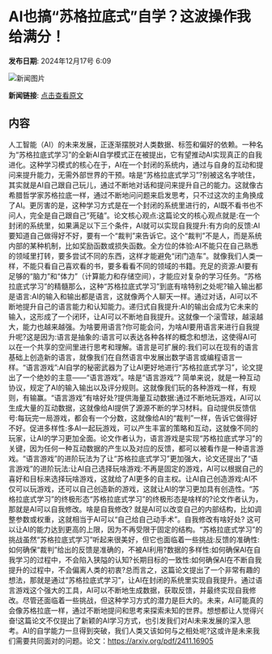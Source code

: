 # AI也搞“苏格拉底式”自学？这波操作我给满分！

**发布日期**: 2024年12月17号 6:09

![新闻图片](https://pic.chinaz.com/picmap/thumb/202305251639365380_20.jpg)

**新闻链接**: [点击查看原文](https://www.aibase.com/zh/news/14025)

## 内容

人工智能（AI）的未来发展，正逐渐摆脱对人类数据、标签和偏好的依赖。一种名为“苏格拉底式学习”的全新AI自学模式正在被提出，它有望推动AI实现真正的自我进化。这种学习模式的核心在于，AI在一个封闭的系统内，通过与自身的互动和提问来提升能力，无需外部世界的干预。啥是“苏格拉底式学习”?别被这名字唬住，其实就是AI自己跟自己玩儿，通过不断地对话和提问来提升自己的能力。这就像古希腊哲学家苏格拉底一样，通过不断地问问题来启发思考，只不过这次的主角换成了AI。更厉害的是，这种学习方式是在一个封闭的系统里进行的，AI既不看书也不问人，完全是自己跟自己“死磕”。论文核心观点:这篇论文的核心观点就是:在一个封闭的系统里，如果满足以下三个条件，AI就可以实现自我提升:有方向的反馈:AI要知道自己做得好不好，要有一个“裁判”来告诉它。这个“裁判”不是人，而是系统内部的某种机制，比如奖励函数或损失函数。全方位的体验:AI不能只在自己熟悉的领域里打转，要多尝试不同的东西，这样才能避免“闭门造车”。就像我们人类一样，不能只看自己喜欢看的书，要多看看不同的领域的书籍。充足的资源:AI要有足够的“脑力”和“体力”（计算能力和存储空间），才能应对复杂的学习任务。“苏格拉底式学习”的精髓那么，这种“苏格拉底式学习”到底有啥特别之处呢?输入输出都是语言:AI的输入和输出都是语言，这就像两个人聊天一样。通过对话，AI可以不断地提升自己的语言能力和认知能力。递归式自我提升:AI的输出会成为它未来的输入，这形成了一个闭环，让AI可以不断地自我提升。这就像一个滚雪球，越滚越大，能力也越来越强。为啥要用语言?你可能会问，为啥AI要用语言来进行自我提升呢?这是因为:语言是抽象的:语言可以表达各种各样的概念和想法，这使得AI可以在一个共享的空间里进行思考和理解。语言是可扩展的:我们可以在现有的语言基础上创造新的语言，就像我们在自然语言中发展出数学语言或编程语言一样。“语言游戏”:AI自学的秘密武器为了让AI更好地进行“苏格拉底式学习”，论文提出了一个绝妙的主意——“语言游戏”。啥是“语言游戏”? 简单来说，就是一种互动协议，规定了AI的输入输出以及评分规则。这就像我们玩的各种游戏一样，有规则，有输赢。“语言游戏”有啥好处?提供海量互动数据:通过不断地玩游戏，AI可以生成大量的互动数据，这就像给AI提供了源源不断的学习材料。自动提供反馈信号:每玩完一局游戏，都会有一个分数，这就像给AI的“裁判”一样，告诉它做得好不好。促进多样性:多AI一起玩游戏，可以产生丰富的策略和互动，这就像不同的玩家，让AI的学习更加全面。论文作者认为，语言游戏是实现“苏格拉底式学习”的关键，因为任何一种互动数据的产生以及对应的反馈，都可以被看作是一种语言游戏。“语言游戏”的进阶玩法为了让“苏格拉底式学习”更加强大，论文还提出了“语言游戏”的进阶玩法:让AI自己选择玩啥游戏:不再是固定的游戏，AI可以根据自己的喜好和目标来选择玩啥游戏，这就给了AI更多的自主权。让AI自己创造游戏:AI不仅可以玩游戏，还可以自己创造新的游戏，这就让AI的学习更加具有创造性。“苏格拉底式学习”的终极形态“苏格拉底式学习”的终极形态是啥样的?论文作者认为，那就是AI可以自我修改。啥是自我修改? 就是AI可以改变自己的内部结构，比如调整参数或权重，这就相当于AI可以“自己给自己动手术”。自我修改有啥好处? 这可以让AI的能力达到更高的上限，因为不再受限于固定的结构。“苏格拉底式学习”的挑战虽然“苏格拉底式学习”听起来很美好，但它也面临着一些挑战:反馈的准确性:如何确保“裁判”给出的反馈是准确的，不被AI利用?数据的多样性:如何确保AI在自我学习的过程中，不会陷入狭隘的认知?长期目标的一致性:如何确保AI在不断自我提升的过程中，不会偏离人类的初衷?总而言之，这篇论文提出了一个非常有趣的想法，那就是通过“苏格拉底式学习”，让AI在封闭的系统里实现自我提升。通过语言游戏这个强大的工具，AI可以不断地生成数据，获取反馈，并最终实现自我修改。尽管还面临着一些挑战，但这种学习方式的潜力是巨大的。未来，AI可能真的会像苏格拉底一样，通过不断地提问和思考来探索未知的世界。想想都让人觉得兴奋!这篇论文不仅提出了新颖的AI学习方式，也引发我们对AI未来发展的深入思考。AI的自学能力一旦得到突破，我们人类又该如何与之相处呢?这或许是未来我们需要共同面对的问题。论文：https://arxiv.org/pdf/2411.16905
